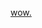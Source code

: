 [wow.](http://htmlpreview.github.io/?https://github.com/alice0meta/such-zalgo/blob/master/index.html)